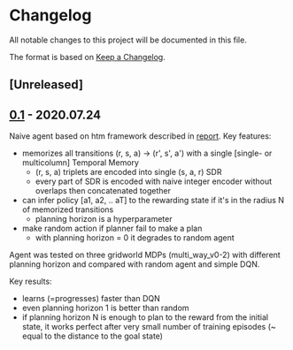 # Changelog

All notable changes to this project will be documented in this file.

The format is based on [Keep a Changelog](https://keepachangelog.com/en/1.0.0/).

## [Unreleased]

## [0.1] - 2020.07.24

Naive agent based on htm framework described in [report](./reports/v0_1/report.md). Key features:

- memorizes all transitions (r, s, a) -> (r', s', a') with a single [single- or multicolumn] Temporal Memory
  - (r, s, a) triplets are encoded into single (s, a, r) SDR
  - every part of SDR is encoded with naive integer encoder without overlaps then concatenated together
- can infer policy [a1, a2, .. aT] to the rewarding state if it's in the radius N of memorized transitions
  - planning horizon is a hyperparameter
- make random action if planner fail to make a plan
  - with planning horizon = 0 it degrades to random agent

Agent was tested on three gridworld MDPs (multi_way_v0-2) with different planning horizon and compared with random agent and simple DQN.

Key results:

- learns (=progresses) faster than DQN
- even planning horizon 1 is better than random
- if planning horizon N is enough to plan to the reward from the initial state, it works perfect after very small number of training episodes (~ equal to the distance to the goal state)

[0.1]: https://github.com/cog-isa/htm_rl/releases/tag/v0.1
